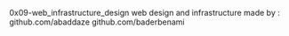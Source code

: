 0x09-web_infrastructure_design
web design and infrastructure made by :
github.com/abaddaze
github.com/baderbenami
